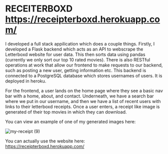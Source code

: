 # RECEITERBOXD https://receipterboxd.herokuapp.com/

I developed a full stack appilication which does a couple things. Firstly, I developed a Flask backend which acts as an API to webscrape the Letterboxd website for user data. This then sorts data using pandas (currently we only sort our top 10 rated movies). There is also RESTful operations at work that allow our frontend to make requests to our backend, such as posting a new user, getting information etc. This backend is connected to a PostgreSQL database which stores usernames of users. It is deployed in heroku. 

For the frontend, a user lands on the home page where they see a basic nav bar with a home, about, and contact. Underneath, we have a search bar where we put in our username, and then we have a list of recent users with links to their letterboxd receipts. Once a user enters, a receipt like image is generated of their top movies in which they can download. 

You can view an example of one of my generated images here:

![my-receipt (9)](https://user-images.githubusercontent.com/63480025/192732991-4c0ae836-65c0-4716-9618-8d1e12add43c.jpeg)

You can actually use the website here: https://receipterboxd.herokuapp.com/ 


